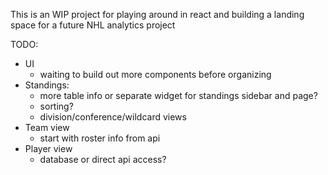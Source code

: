 This is an WIP project for playing around in react and building a landing space for a future NHL analytics project

TODO:

- UI
  - waiting to build out more components before organizing
- Standings:
  - more table info or separate widget for standings sidebar and page?
  - sorting?
  - division/conference/wildcard views
- Team view
  - start with roster info from api
- Player view
  - database or direct api access?

